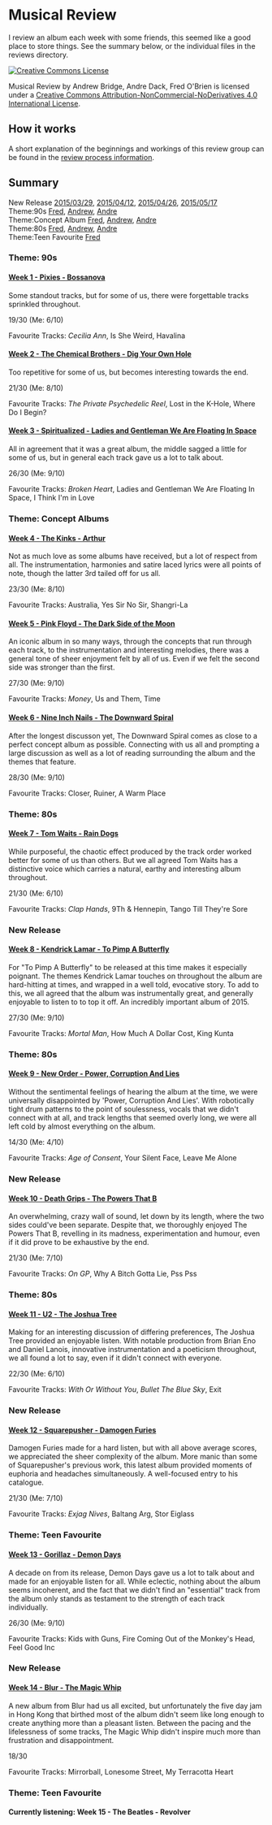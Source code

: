 # Musical Review
I review an album each week with some friends, this seemed like a good place to store things. See the summary below, or the individual files in the reviews directory.

[![Creative Commons License](https://i.creativecommons.org/l/by-nc-nd/4.0/88x31.png)](http://creativecommons.org/licenses/by-nc-nd/4.0/)

Musical Review by Andrew Bridge, Andre Dack, Fred O'Brien is licensed under a [Creative Commons Attribution-NonCommercial-NoDerivatives 4.0 International License](http://creativecommons.org/licenses/by-nc-nd/4.0/).

## How it works

A short explanation of the beginnings and workings of this review group can be found in the [review process information](./review-process.md).

## Summary

New Release [2015/03/29](#week-8---kendrick-lamar---to-pimp-a-butterfly), [2015/04/12](#week-10---death-grips---the-powers-that-b), [2015/04/26](#week-12---squarepusher---damogen-furies), [2015/05/17](#week-14---blur---the-magic-whip)  
Theme:90s [Fred](#week-1---pixies---bossanova), [Andrew](#week-2---the-chemical-brothers---dig-your-own-hole), [Andre](#week-3---spiritualized---ladies-and-gentleman-we-are-floating-in-space)  
Theme:Concept Album [Fred](#week-4---the-kinks---arthur), [Andrew](#week-5---pink-floyd---the-dark-side-of-the-moon), [Andre](https://github.com/andrewbridge/Musical-Review#week-6---nine-inch-nails---the-downward-spiral)  
Theme:80s [Fred](#week-7---tom-waits---rain-dogs), [Andrew](#week-9---new-order---power-corruption-and-lies), [Andre](#week-11---u2---the-joshua-tree)  
Theme:Teen Favourite [Fred](#week-13---gorillaz---demon-days)  

### Theme: 90s
#### [Week 1 - Pixies - Bossanova](./reviews/Week%201%20-%20Pixies%20-%20Bossanova.md)

Some standout tracks, but for some of us, there were forgettable tracks sprinkled throughout.

19/30 (Me: 6/10)

Favourite Tracks: *Cecilia Ann*, Is She Weird, Havalina

#### [Week 2 - The Chemical Brothers - Dig Your Own Hole](./reviews/Week%202%20-%20The%20Chemical%20Brothers%20-%20Dig%20Your%20Own%20Hole.md)

Too repetitive for some of us, but becomes interesting towards the end.

21/30 (Me: 8/10)

Favourite Tracks: *The Private Psychedelic Reel*, Lost in the K-Hole, Where Do I Begin?

#### [Week 3 - Spiritualized - Ladies and Gentleman We Are Floating In Space](./reviews/Week%203%20-%20Spiritualized%20-%20Ladies%20and%20Gentleman%20We%20Are%20Floating%20In%20Space.md)

All in agreement that it was a great album, the middle sagged a little for some of us, but in general each track gave us a lot to talk about.

26/30 (Me: 9/10)

Favourite Tracks: *Broken Heart*, Ladies and Gentleman We Are Floating In Space, I Think I'm in Love

### Theme: Concept Albums
#### [Week 4 - The Kinks - Arthur](./reviews/Week%204%20-%20The%20Kinks%20-%20Arthur%20(Or%20the%20Decline%20and%20Fall%20of%20the%20British%20Empire).md)

Not as much love as some albums have received, but a lot of respect from all. The instrumentation, harmonies and satire laced lyrics were all points of note, though the latter 3rd tailed off for us all.

23/30 (Me: 8/10)

Favourite Tracks: Australia, Yes Sir No Sir, Shangri-La

#### [Week 5 - Pink Floyd - The Dark Side of the Moon](./reviews/Week%205%20-%20Pink%20Floyd%20-%20The%20Dark%20Side%20of%20the%20Moon.md)

An iconic album in so many ways, through the concepts that run through each track, to the instrumentation and interesting melodies, there was a general tone of sheer enjoyment felt by all of us. Even if we felt the second side was stronger than the first.

27/30 (Me: 9/10)

Favourite Tracks: *Money*, Us and Them, Time

#### [Week 6 - Nine Inch Nails - The Downward Spiral](./reviews/Week%206%20-%20Nine%20Inch%20Nails%20-%20The%20Downward%20Spiral.md)

After the longest discusson yet, The Downward Spiral comes as close to a perfect concept album as possible. Connecting with us all and prompting a large discussion as well as a lot of reading surrounding the album and the themes that feature.

28/30 (Me: 9/10)

Favourite Tracks: Closer, Ruiner, A Warm Place

### Theme: 80s
#### [Week 7 - Tom Waits - Rain Dogs](./reviews/Week%207%20-%20Tom%20Waits%20-%20Rain%20Dogs.md)

While purposeful, the chaotic effect produced by the track order worked better for some of us than others. But we all agreed Tom Waits has a distinctive voice which carries a natural, earthy and interesting album throughout.

21/30 (Me: 6/10)

Favourite Tracks: *Clap Hands*, 9Th & Hennepin, Tango Till They're Sore

### New Release
#### [Week 8 - Kendrick Lamar - To Pimp A Butterfly](./reviews/Week%208%20-%20Kendrick%20Lamar%20-%20To%20Pimp%20A%20Butterfly.md)

For "To Pimp A Butterfly" to be released at this time makes it especially poignant. The themes Kendrick Lamar touches on throughout the album are hard-hitting at times, and wrapped in a well told, evocative story. To add to this, we all agreed that the album was instrumentally great, and generally enjoyable to listen to to top it off. An incredibly important album of 2015.

27/30 (Me: 9/10)

Favourite Tracks: *Mortal Man*, How Much A Dollar Cost, King Kunta

### Theme: 80s
#### [Week 9 - New Order - Power, Corruption And Lies](./reviews/Week%209%20-%20New%20Order%20-%20Power,%20Corruption%20And%20Lies.md)

Without the sentimental feelings of hearing the album at the time, we were universally disappointed by 'Power, Corruption And Lies'. With robotically tight drum patterns to the point of soulessness, vocals that we didn't connect with at all, and track lengths that seemed overly long, we were all left cold by almost everything on the album.

14/30 (Me: 4/10)

Favourite Tracks: *Age of Consent*, Your Silent Face, Leave Me Alone

### New Release
#### [Week 10 - Death Grips - The Powers That B](./reviews/Week%2010%20-%20Death%20Grips%20-%20The%20Powers%20That%20B.md)

An overwhelming, crazy wall of sound, let down by its length, where the two sides could've been separate. Despite that, we thoroughly enjoyed The Powers That B, revelling in its madness, experimentation and humour, even if it did prove to be exhaustive by the end.

21/30 (Me: 7/10)

Favourite Tracks: *On GP*, Why A Bitch Gotta Lie, Pss Pss

### Theme: 80s
#### [Week 11 - U2 - The Joshua Tree](./reviews/Week%2011%20-%20U2%20-%20The%20Joshua%20Tree.md)

Making for an interesting discussion of differing preferences, The Joshua Tree provided an enjoyable listen. With notable production from Brian Eno and Daniel Lanois, innovative instrumentation and a poeticism throughout, we all found a lot to say, even if it didn't connect with everyone.

22/30 (Me: 6/10)

Favourite Tracks: *With Or Without You*, *Bullet The Blue Sky*, Exit

### New Release
#### [Week 12 - Squarepusher - Damogen Furies](./reviews/Week%2012%20-%20Squarepusher%20-%20Damogen%20Furies.md)

Damogen Furies made for a hard listen, but with all above average scores, we appreciated the sheer complexity of the album. More manic than some of Squarepusher's previous work, this latest album provided moments of euphoria and headaches simultaneously. A well-focused entry to his catalogue.

21/30 (Me: 7/10)

Favourite Tracks: *Exjag Nives*, Baltang Arg, Stor Eiglass

### Theme: Teen Favourite
#### [Week 13 - Gorillaz - Demon Days](./reviews/Week%2013%20-%20Gorillaz%20-%20Demon%20Days.md)

A decade on from its release, Demon Days gave us a lot to talk about and made for an enjoyable listen for all. While eclectic, nothing about the album seems incoherent, and the fact that we didn't find an "essential" track from the album only stands as testament to the strength of each track individually.

26/30 (Me: 9/10)

Favourite Tracks: Kids with Guns, Fire Coming Out of the Monkey's Head, Feel Good Inc

### New Release
#### [Week 14 - Blur - The Magic Whip](./reviews/Week%2014%20-%20Blur%20-%20The%20Magic%20Whip.md)

A new album from Blur had us all excited, but unfortunately the five day jam in Hong Kong that birthed most of the album didn't seem like long enough to create anything more than a pleasant listen. Between the pacing and the lifelessness of some tracks, The Magic Whip didn't inspire much more than frustration and disappointment.

18/30

Favourite Tracks: Mirrorball, Lonesome Street, My Terracotta Heart

### Theme: Teen Favourite
#### Currently listening: Week 15 - The Beatles - Revolver
